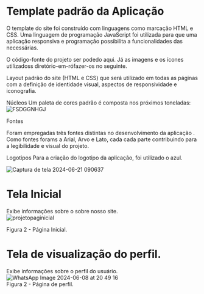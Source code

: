 # Template padrão da Aplicação

O template do site foi construído com linguagens como marcação HTML e CSS. Uma linguagem de programação JavaScript foi utilizada para que uma aplicação responsiva e programação possibilita a funcionalidades das necessárias.

O código-fonte do projeto ser podedo aqui. Já as imagens e os ícones utilizadoss diretório-em-rófazer-os no seguinte.


Layout padrão do site (HTML e CSS) que será utilizado em todas as páginas com a definição de identidade visual, aspectos de responsividade e iconografia.


Núcleos
Um paleta de cores padrão é composta nos próximos toneladas:
![FSDGGNHGJ](https://github.com/ICEI-PUC-Minas-PMV-ADS/pmv-ads-2024-1-e1-proj-web-t14-health-web/assets/167947707/15a9b507-670f-469a-8f55-00ea910813cf)

Fontes 

Foram empregadas três fontes distintas no desenvolvimento da aplicação . Como fontes forams a Arial, Arvo e Lato, cada cada parte contribuindo para a legibilidade e visual do projeto.

Logotipos
Para a criação do logotipo da aplicação, foi utilizado o azul.

![Captura de tela 2024-06-21 090637](https://github.com/ICEI-PUC-Minas-PMV-ADS/pmv-ads-2024-1-e1-proj-web-t14-health-web/assets/167947707/2deedef1-38a2-47dc-9c8f-6501e7a67ec5)



# Tela Inicial
Exibe informações sobre o sobre nosso site. <br>
![projetopaginicial](https://github.com/ICEI-PUC-Minas-PMV-ADS/pmv-ads-2024-1-e1-proj-web-t14-health-web/assets/163153963/dc1c9a6d-7545-4d6b-8780-c8444d626603)

Figura 2 - Página Inicial.

# Tela de visualização do perfil.
Exibe informações sobre o perfil do usuário. <br>
![WhatsApp Image 2024-06-08 at 20 49 16](https://github.com/ICEI-PUC-Minas-PMV-ADS/pmv-ads-2024-1-e1-proj-web-t14-health-web/assets/163153963/2e550d38-5c17-49f9-963f-4db913c04889) <br>
Figura 2 - Página de perfil.
